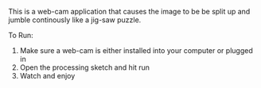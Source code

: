 This is a web-cam application that causes the image to be be split up and jumble continously like a jig-saw puzzle.

To Run:
1. Make sure a web-cam is either installed into your computer or plugged in
2. Open the processing sketch and hit run
3. Watch and enjoy



